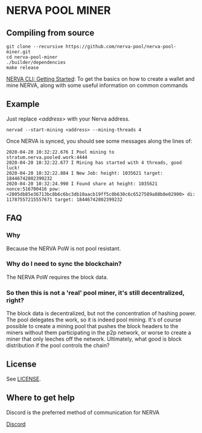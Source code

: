 # NERVA POOL MINER

## Compiling from source

```
git clone --recursive https://github.com/nerva-pool/nerva-pool-miner.git
cd nerva-pool-miner
./builder/dependencies
make release
```

[NERVA CLI: Getting Started](https://docs.nerva.one/guides/cli/): To get the basics on how to create a wallet and mine NERVA, along with some useful information on common commands

## Example

Just replace *&lt;address&gt;* with your Nerva address.

```
nervad --start-mining <address> --mining-threads 4
```

Once NERVA is synced, you should see some messages along the lines of:

```
2020-04-20 10:32:22.676 I Pool mining to stratum.nerva.pooled.work:4444
2020-04-20 10:32:22.677 I Mining has started with 4 threads, good luck!
2020-04-20 10:32:22.884 I New Job: height: 1035621 target: 18446742802399232
2020-04-20 10:32:24.990 I Found share at height: 1035621 nonce:516700416 pow: <2805db85e36713bc8b6c6bc3db10aacb19ff5c0b630c6c6527589a88b8e02900> di: 11787557215557671 target: 18446742802399232
```

## FAQ

### Why

Because the NERVA PoW is not pool resistant.

### Why do I need to sync the blockchain?

The NERVA PoW requires the block data.

### So then this is not a 'real' pool miner, it's still decentralized, right?

The block data is decentralized, but not the concentration of hashing power. The pool delegates the work, so it is indeed pool mining.
It's of course possible to create a mining pool that pushes the block headers to the miners without them participating in the p2p network, or worse to create a miner that only leeches off the network. Ultimately, what good is block distribution if the pool controls the chain?

## License

See [LICENSE](LICENSE).

## Where to get help

Discord is the preferred method of communication for NERVA

[Discord](https://discord.gg/jsdbEns)


